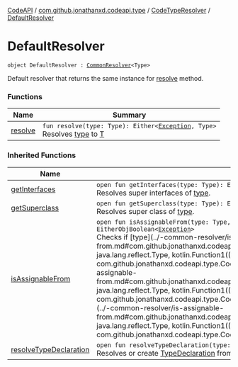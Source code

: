 [CodeAPI](../../../index.md) / [com.github.jonathanxd.codeapi.type](../../index.md) / [CodeTypeResolver](../index.md) / [DefaultResolver](.)

# DefaultResolver

`object DefaultResolver : `[`CommonResolver`](../-common-resolver/index.md)`<Type>`

Default resolver that returns the same instance for [resolve](resolve.md) method.

### Functions

| Name | Summary |
|---|---|
| [resolve](resolve.md) | `fun resolve(type: Type): Either<`[`Exception`](https://kotlinlang.org/api/latest/jvm/stdlib/kotlin/-exception/index.html)`, Type>`<br>Resolves [type](resolve.md#com.github.jonathanxd.codeapi.type.CodeTypeResolver.DefaultResolver$resolve(java.lang.reflect.Type)/type) to [T](#) |

### Inherited Functions

| Name | Summary |
|---|---|
| [getInterfaces](../-common-resolver/get-interfaces.md) | `open fun getInterfaces(type: Type): Either<`[`Exception`](https://kotlinlang.org/api/latest/jvm/stdlib/kotlin/-exception/index.html)`, `[`List`](https://kotlinlang.org/api/latest/jvm/stdlib/kotlin.collections/-list/index.html)`<Type>>`<br>Resolves super interfaces of [type](../-common-resolver/get-interfaces.md#com.github.jonathanxd.codeapi.type.CodeTypeResolver.CommonResolver$getInterfaces(java.lang.reflect.Type)/type). |
| [getSuperclass](../-common-resolver/get-superclass.md) | `open fun getSuperclass(type: Type): Either<`[`Exception`](https://kotlinlang.org/api/latest/jvm/stdlib/kotlin/-exception/index.html)`, Type?>`<br>Resolves super class of [type](../-common-resolver/get-superclass.md#com.github.jonathanxd.codeapi.type.CodeTypeResolver.CommonResolver$getSuperclass(java.lang.reflect.Type)/type). |
| [isAssignableFrom](../-common-resolver/is-assignable-from.md) | `open fun isAssignableFrom(type: Type, from: Type, resolverProvider: (Type) -> `[`CodeTypeResolver`](../index.md)`<*>): EitherObjBoolean<`[`Exception`](https://kotlinlang.org/api/latest/jvm/stdlib/kotlin/-exception/index.html)`>`<br>Checks if [type](../-common-resolver/is-assignable-from.md#com.github.jonathanxd.codeapi.type.CodeTypeResolver.CommonResolver$isAssignableFrom(java.lang.reflect.Type, java.lang.reflect.Type, kotlin.Function1((java.lang.reflect.Type, com.github.jonathanxd.codeapi.type.CodeTypeResolver((kotlin.Any)))))/type) is assignable [from](../-common-resolver/is-assignable-from.md#com.github.jonathanxd.codeapi.type.CodeTypeResolver.CommonResolver$isAssignableFrom(java.lang.reflect.Type, java.lang.reflect.Type, kotlin.Function1((java.lang.reflect.Type, com.github.jonathanxd.codeapi.type.CodeTypeResolver((kotlin.Any)))))/from) using resolvers provided by [resolverProvider](../-common-resolver/is-assignable-from.md#com.github.jonathanxd.codeapi.type.CodeTypeResolver.CommonResolver$isAssignableFrom(java.lang.reflect.Type, java.lang.reflect.Type, kotlin.Function1((java.lang.reflect.Type, com.github.jonathanxd.codeapi.type.CodeTypeResolver((kotlin.Any)))))/resolverProvider) |
| [resolveTypeDeclaration](../-common-resolver/resolve-type-declaration.md) | `open fun resolveTypeDeclaration(type: Type): Either<`[`Exception`](https://kotlinlang.org/api/latest/jvm/stdlib/kotlin/-exception/index.html)`, `[`TypeDeclaration`](../../../com.github.jonathanxd.codeapi.base/-type-declaration/index.md)`>`<br>Resolves or create [TypeDeclaration](../../../com.github.jonathanxd.codeapi.base/-type-declaration/index.md) from [type](../-common-resolver/resolve-type-declaration.md#com.github.jonathanxd.codeapi.type.CodeTypeResolver.CommonResolver$resolveTypeDeclaration(java.lang.reflect.Type)/type) structure and elements. |
